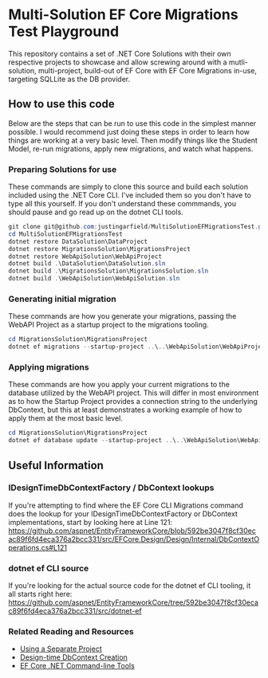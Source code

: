 # Multi-Solution EF Core Migrations Test Playground

This repository contains a set of .NET Core Solutions with their own respective projects to showcase and allow screwing around with a mutli-solution, multi-project, build-out of EF Core with EF Core Migrations in-use, targeting SQLLite as the DB provider.

## How to use this code

Below are the steps that can be run to use this code in the simplest manner possible.
I would recommend just doing these steps in order to learn how things are working at a very basic level.
Then modify things like the Student Model, re-run migrations, apply new migrations, and watch what happens.

### Preparing Solutions for use

These commands are simply to clone this source and build each solution included using the .NET Core CLI. I've included them so you don't have to type all this yourself. If you don't understand these commmands, you should pause and go read up on the dotnet CLI tools.

```PowerShell
git clone git@github.com:justingarfield/MultiSolutionEFMigrationsTest.git
cd MultiSolutionEFMigrationsTest
dotnet restore DataSolution\DataProject
dotnet restore MigrationsSolution\MigrationsProject
dotnet restore WebApiSolution\WebApiProject
dotnet build .\DataSolution\DataSolution.sln
dotnet build .\MigrationsSolution\MigrationsSolution.sln
dotnet build .\WebApiSolution\WebApiSolution.sln
```

### Generating initial migration

These commands are how you generate your migrations, passing the WebAPI Project as a startup project to the migrations tooling.

```PowerShell
cd MigrationsSolution\MigrationsProject
dotnet ef migrations --startup-project ..\..\WebApiSolution\WebApiProject\WebApiProject.csproj add IntialMigration
```

### Applying migrations

These commands are how you apply your current migrations to the database utilized by the WebAPI project. This will differ in most environment as to how the Startup Project provides a connection string to the underlying DbContext, but this at least demonstrates a working example of how to apply them at the most basic level.

```PowerShell
cd MigrationsSolution\MigrationsProject
dotnet ef database update --startup-project ..\..\WebApiSolution\WebApiProject\WebApiProject.csproj
```

## Useful Information

### IDesignTimeDbContextFactory / DbContext lookups

If you're attempting to find where the EF Core CLI Migrations command does the lookup for your IDesignTimeDbContextFactory or DbContext implementations, start by looking here at Line 121: https://github.com/aspnet/EntityFrameworkCore/blob/592be3047f8cf30ecac89f6fd4eca376a2bcc331/src/EFCore.Design/Design/Internal/DbContextOperations.cs#L121

### dotnet ef CLI source
If you're looking for the actual source code for the dotnet ef CLI tooling, it all starts right here: https://github.com/aspnet/EntityFrameworkCore/tree/592be3047f8cf30ecac89f6fd4eca376a2bcc331/src/dotnet-ef

### Related Reading and Resources

* [Using a Separate Project](https://docs.microsoft.com/en-us/ef/core/managing-schemas/migrations/projects)
* [Design-time DbContext Creation](https://docs.microsoft.com/en-us/ef/core/miscellaneous/cli/dbcontext-creation)
* [EF Core .NET Command-line Tools](https://docs.microsoft.com/en-us/ef/core/miscellaneous/cli/dotnet)
